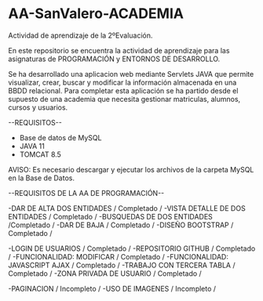 # AA-SanValero-ACADEMIA
Actividad de aprendizaje de la 2ºEvaluación.

En este repositorio se encuentra la actividad de aprendizaje para las asignaturas de PROGRAMACIÓN y ENTORNOS DE DESARROLLO.

Se ha desarrollado una aplicacion web mediante Servlets JAVA que permite visualizar, crear, buscar y modificar la información almacenada en una BBDD 
relacional. Para completar esta aplicación se ha partido desde el supuesto de una academia que necesita gestionar matriculas, alumnos, cursos y usuarios.

--REQUISITOS--

- Base de datos de MySQL
- JAVA 11
- TOMCAT 8.5

AVISO: Es necesario descargar y ejecutar los archivos de la carpeta MySQL en la Base de Datos.


--REQUISITOS DE LA AA DE PROGRAMACIÓN--

-DAR DE ALTA DOS ENTIDADES / Completado /
-VISTA DETALLE DE DOS ENTIDADES / Completado /
-BUSQUEDAS DE DOS ENTIDADES /Completado /
-DAR DE BAJA / Completado /
-DISEÑO BOOTSTRAP / Completado /

-LOGIN DE USUARIOS / Completado /
-REPOSITORIO GITHUB / Completado /
-FUNCIONALIDAD: MODIFICAR / Completado /
-FUNCIONALIDAD: JAVASCRIPT AJAX / Completado /
-TRABAJO CON TERCERA TABLA / Completado /
-ZONA PRIVADA DE USUARIO / Completado /

-PAGINACION / Incompleto /
-USO DE IMAGENES / Incompleto /
